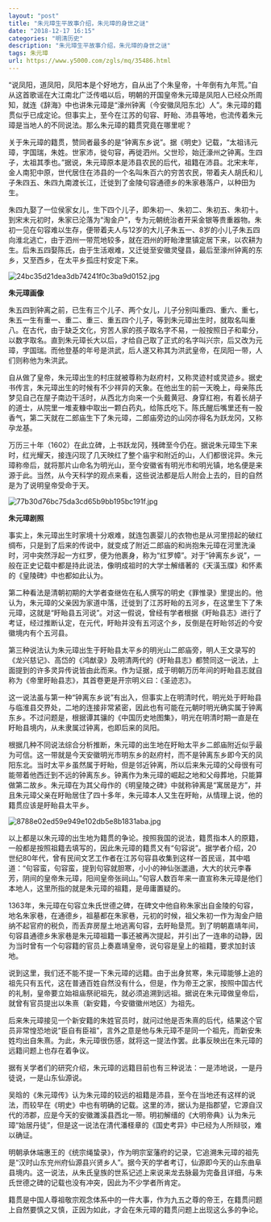 ```yaml
---
layout: "post"
title: "朱元璋生平故事介绍，朱元璋的身世之谜"
date: "2018-12-17 16:15"
categories: "明清历史"
description: "朱元璋生平故事介绍，朱元璋的身世之谜"
tags: 朱元璋
url: https://www.y5000.com/zgls/mq/35486.html
---
```






“说凤阳，道凤阳，凤阳本是个好地方，自从出了个朱皇帝，十年倒有九年荒。”自从这首歌谣在大江南北广泛传唱以后，明朝的开国皇帝朱元璋是凤阳人已经众所周知，就连《辞海》中也讲朱元璋是“濠州钟离（今安徽凤阳东北）人”。朱元璋的籍贯似乎已成定论。但事实上，至今在江苏的句容、盱眙、沛县等地，也流传着朱元璋是当地人的不同说法。那么朱元璋的籍贯究竟在哪里呢？

关于朱元璋的籍贯，赞同者最多的是“钟离东乡说”。据《明史》记载，“太祖讳元璋，字国瑞，朱姓。世家沛，徙句容，再徙泗州。父世珍，始迁濠州之钟离。生四子，太祖其季也。”据说，朱元璋原本是沛县农民的后代，祖籍在沛县。北宋末年，金人南犯中原，世代居住在沛县的一个名叫朱百六的穷苦农民，带着夫人胡氏和儿子朱四五、朱四九南渡长江，迁徙到了金陵句容通德乡的朱家巷落户，以种田为生。

朱四九娶了一位侯家女儿，生下四个儿子，即朱初一、朱初二、朱初五、朱初十。到宋末元初时，朱家已沦落为“淘金户”，专为元朝统治者开采金银等贵重器物。朱初一见在句容难以生存，便带着夫人与12岁的大儿子朱五一、8岁的小儿子朱五四向淮北逃亡，由于泗州一带荒地较多，就在泗州的盱眙津里镇定居下来，以农耕为生。后朱五四娶陈氏，由于生活艰难，又迁徙至安徽灵璧县，最后至濠州钟离的东乡，又至西乡，在太平乡孤庄村安定下来。

![24bc35d21dea3db74241f0c3ba9d0152.jpg](https://img.y5000.com/uploads/allimg/181023/24bc35d21dea3db74241f0c3ba9d0152.jpg)

 **朱元璋画像**

朱五四到钟离之前，已生有三个儿子、两个女儿，儿子分别叫重四、重六、重七，朱五一生有重一、重二、重三、重五四个儿子，等到朱元璋出生时，就取名叫重八。在古代，由于缺乏文化，穷苦人家的孩子取名字不易，一般按照日子和辈分，以数字取名。直到朱元璋长大以后，才给自己取了正式的名字叫兴宗，后又改为元璋，字国瑞。而他登基的年号是洪武，后人遂又称其为洪武皇帝，在凤阳一带，人们则称他为朱洪武。

自从做了皇帝，朱元璋出生的村庄就被尊称为赵府村，又称灵迹村或灵迹乡。据史书传言，朱元璋出生的时候有不少祥异的天象。在他出生的前一天晚上，母亲陈氏梦见自己在屋子南边干活时，从西北方向来一个头戴黄冠、身穿红袍，有着长胡子的道士，从院里一堆麦糠中取出一颗白药丸，给陈氏吃下。陈氏醒后嘴里还有一股香气，第二天就在二郎庙生下了朱元璋，二郎庙旁边的山冈亦得名为跃龙冈，又称孕龙基。

万历三十年（1602）在此立碑，上书跃龙冈，残碑至今仍在。据说朱元璋生下来时，红光耀天，接连闪现了几天映红了整个庙宇和附近的山，人们都很诧异。朱元璋称帝后，就将那片山命名为明光山，至今安徽省有明光市和明光镇，地名便是来源于此。当然，从今天科学的观点来看，这些说法都是后人附会上去的，目的自然是为了说明皇帝受命于天。

![77b30d76bc75da3cd65b9bb195bc191f.jpg](https://img.y5000.com/uploads/allimg/181023/77b30d76bc75da3cd65b9bb195bc191f.jpg)

 **朱元璋剧照**

事实上，朱元璋出生时家境十分艰难，就连包裹婴儿的衣物也是从河里捞起的破红绸布，只是到了后来的传说中，就变成了附近二郎庙的和尚抱朱元璋在河里洗澡时，河中突然浮起一方红罗，便为他裹身，称为“红罗幛”。对于“钟离东乡说”，一般在正史记载中都是持此说法，像明成祖时的大学士解缙著的《天潢玉牒》和怀素的《皇陵碑》中也都如此认为。

第二种看法是清朝初期的大学者查继佐在私人撰写的明史《罪惟录》里提出的。他认为，朱元璋的父亲因为家道中落，迁徙到了江苏盱眙的五河乡，在这里生下了朱元璋，这就是“盱眙县五河说”。对这一假说，曾经有学者根据《盱眙县志》进行了考证，经过推断认定，在元代，盱眙并没有五河这个乡，反倒是在盱眙邻近的今安徽境内有个五河县。

第三种说法认为朱元璋出生于盱眙县太平乡的明光山二郎庙旁，明人王文录写的《龙兴慈记》、高岱的《鸿猷录》及明清两代的《盱眙县志》都赞同这一说法，上面提到的许多灵异传说皆由此而来。作为证据，成于明朝万历年间的盱眙县志就自称为《帝里盱眙县志》，其首卷更是开宗明义曰：《圣迹志》。

这一说法虽与第一种“钟离东乡说”有出入，但事实上在明清时代，明光处于盱眙县与临淮县交界处，二地的连接非常紧密，因此也有可能在元朝时明光确实属于钟离东乡。不过问题是，根据谭其骧的《中国历史地图集》，明光在明清时期一直是在盱眙县境内，从未隶属过钟离，也即后来的凤阳。

根据几种不同说法综合分析推断，朱元璋的出生地在盱眙太平乡二郎庙附近似乎最为可信。这一带就是今天安徽明光市明东乡的赵府村，而不是钟离东乡即今天的凤阳东北。当时太平乡虽然属于盱眙，但是邻近钟离，所以后来朱元璋的父母很有可能带着他西迁到不远的钟离东乡。钟离作为朱元璋的崛起之地和父母葬地，只能算做第二故乡。朱元璋在为其父母作的《明皇陵之碑》中就称钟离是“寓居是方”，并且朱元璋父亲在盱眙居住了四十多年，朱元璋本人又生在盱眙，从情理上说，他的籍贯应该是盱眙县太平乡。

![8788e02ed59e949e102db5e8b1831aba.jpg](https://img.y5000.com/uploads/allimg/181023/8788e02ed59e949e102db5e8b1831aba.jpg)

以上都是以朱元璋的出生地为籍贯的争论。按照我国的说法，籍贯指本人的原籍，一般都是按照祖籍去填写的，因此朱元璋的籍贯又有“句容说”。据学者介绍，20世纪80年代，曾有民间文艺工作者在江苏句容县收集到这样一首民谣，其中唱道：“句容蛮，句容蛮，提到句容就胆寒，小小的神仙张邋遢，大大的状元李春芳，阴间的皇帝朱元璋，阳间皇帝张祠山。”句容人数百年来一直宣称朱元璋是他们本地人，这里所指的就是朱元璋的祖籍，是毋庸置疑的。

1363年，朱元璋在句容立朱氏世德之碑，在碑文中他自称朱家出自金陵的句容，地名朱家巷，在通德乡，祖墓都在朱家巷，元初的时候，祖父朱初一作为淘金户赔纳不起官府的税负，而丢弃房屋土地逃离句容，去盱眙垦荒。到了明朝嘉靖年间，句容县通德乡朱家巷是朱元璋祖籍一事还被再次提起，并引出了一连串的动静，因为当时曾有一个句容籍的官员上奏嘉靖皇帝，说句容是皇上的祖籍，要求加封该地。

说到这里，我们还不能不提一下朱元璋的远籍。由于出身贫寒，朱元璋能够上追的祖先只有五代，这在普通百姓自然没有什么，但是，作为帝王之家，按照中国古代的礼制，皇帝要立始祖庙祭祀祖先，就必须追溯到远祖。据说在朱元璋做皇帝后，就曾有官员提出以朱熹（新安籍，今安徽徽州地区）为祖先。

后来朱元璋接见一个新安籍的朱姓官员时，就问过他是否朱熹的后代，结果这个官员非常惶恐地说“臣自有臣祖”，言外之意是他与朱元璋不是同一个祖先，而新安朱姓均出自朱熹。为此，朱元璋很伤感，就将这一提法作罢。此事反映出在朱元璋的远籍问题上也存在着争议。

据有关学者们的研究介绍，朱元璋的远籍目前也有三种说法：一是沛地说，一是丹徒说，一是山东仙源说。

吴晗的《朱元璋传》认为朱元璋的较远的祖籍是沛县，至今在当地还有这样的说法，而较早在《明史》中也有明确的记载。这里的沛，据认为是指郡望，它源自汉代的沛郡，应是今天的安徽濉溪县西北一带。明初解缙的《大明帝典》认为朱元璋“始居丹徒”，但是这一说法在清代潘柽章的《国史考异》中已经为人所辩驳，难以确证。

明朝承休端惠王的《统宗绳蛰录》，作为明宗室藩府的记录，它追溯朱元璋的祖先是“汉时山东兖州府仙源县兴贤乡人”。据今天的学者考订，仙源即今天的山东曲阜县境内。这一说法，从朱氏皇族的世系记述上来说来龙去脉最为完备且详细，与朱氏世德之碑的记载也没有冲突，因此为不少学者所肯定。

籍贯是中国人尊祖敬宗观念体系中的一件大事，作为九五之尊的帝王，在籍贯问题上自然要慎之又慎，正因为如此，才会在朱元璋的籍贯问题上出现这么多的争论。

